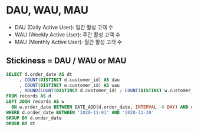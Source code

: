 # DAU, WAU, MAU
- DAU (Daily Active User): 일간 활성 고객 수
- WAU (Weekly Active User): 주간 활성 고객 수
- MAU (Monthly Active User): 월간 활성 고객 수


## Stickiness = DAU / WAU or MAU

``` sql
SELECT d.order_date AS dt
     , COUNT(DISTINCT d.customer_id) AS dau
     , COUNT(DISTINCT w.customer_id) AS wau
     , ROUND(COUNT(DISTINCT d.customer_id) / COUNT(DISTINCT w.customer_id), 2) AS stickiness
FROM records AS d
LEFT JOIN records AS w 
  ON w.order_date BETWEEN DATE_ADD(d.order_date, INTERVAL -6 DAY) AND d.order_date
WHERE d.order_date BETWEEN '2020-11-01' AND '2020-11-30'
GROUP BY d.order_date
ORDER BY dt
```
